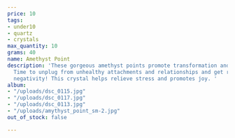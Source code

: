 ```yaml
---
price: 10
tags:
- under10
- quartz
- crystals
max_quantity: 10
grams: 40
name: Amethyst Point
description: 'These gorgeous amethyst points promote transformation and protection!
  Time to unplug from unhealthy attachments and relationships and get rid of that
  negativity! This crystal helps relieve stress and promotes joy. '
album:
- "/uploads/dsc_0115.jpg"
- "/uploads/dsc_0117.jpg"
- "/uploads/dsc_0113.jpg"
- "/uploads/amythyst_point_sm-2.jpg"
out_of_stock: false

---
```

